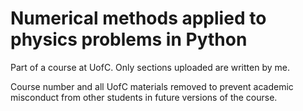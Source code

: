 # Numerical methods applied to physics problems in Python

Part of a course at UofC. Only sections uploaded are written by me.

Course number and all UofC materials removed to prevent academic misconduct from other students in future versions of the course.
